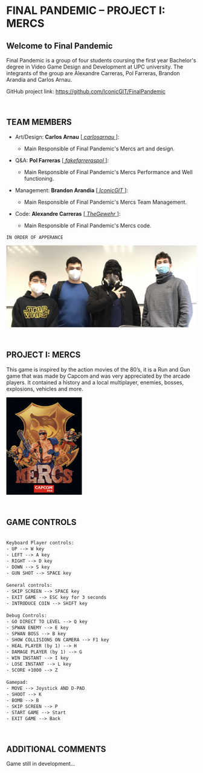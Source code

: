 # FINAL PANDEMIC – PROJECT I: MERCS

## Welcome to Final Pandemic

Final Pandemic is a group of four students coursing the first year Bachelor's degree in Video Game Design and Development at UPC university. The integrants of the group are Alexandre Carreras, Pol Farreras, Brandon Arandia and Carlos Arnau.

GitHub project link: https://github.com/IconicGIT/FinalPandemic



<p>&nbsp;</p>

## TEAM MEMBERS

- Art/Design: **Carlos Arnau** [[ _carlosarnau_ ](https://github.com/carlosarnau)]:
  - Main Responsible of Final Pandemic's Mercs art and design.

- Q&A: **Pol Farreras** [[ _fakefarreraspol_ ](https://github.com/fakefarreraspol)]:
  - Main Responsible of Final Pandemic's Mercs Performance and Well functioning.

- Management: **Brandon Arandia** [[ _IconicGIT_ ](https://github.com/IconicGIT)]:
  - Main Responsible of Final Pandemic's Mercs Team Management.

- Code: **Alexandre Carreras** [[ _TheGewehr_ ](https://github.com/TheGewehr)]:
  - Main Responsible of Final Pandemic's Mercs code.

~~~~~~~~~~~~~~~
IN ORDER OF APPERANCE
~~~~~~~~~~~~~~~

<img src="https://github.com/IconicGIT/FinalPandemic/blob/a01aeceb6546c90fb7fe63bdacd08d361794d725/Images/team_photo.JPG" width=700 align=middle>

<p>&nbsp;</p>

## PROJECT I: MERCS

This game is inspired by the action movies of the 80’s, it is a Run and Gun game that was made by Capcom and was very appreciated by the arcade players. It contained a history and a local multiplayer, enemies, bosses, explosions, vehicles and more. 

<img src="https://github.com/IconicGIT/FinalPandemic/blob/811de888dfbc820265cecb392ddcab193e32df54/docs/mercs_cover.jpg" width=200 align=middle>

<p>&nbsp;</p>

## GAME CONTROLS
~~~~~~~~~~~~~~~

Keyboard Player controls:
- UP --> W key
- LEFT --> A key
- RIGHT --> D key
- DOWN --> S key
- GUN SHOT --> SPACE key

General controls:
- SKIP SCREEN --> SPACE key
- EXIT GAME --> ESC key for 3 seconds
- INTRODUCE COIN --> SHIFT key

Debug Controls:
- GO DIRECT TO LEVEL --> Q key
- SPWAN ENEMY --> E key
- SPWAN BOSS --> B key
- SHOW COLLISIONS ON CAMERA --> F1 key
- HEAL PLAYER (by 1) --> H
- DAMAGE PLAYER (by 1) --> G
- WIN INSTANT --> I key
- LOSE INSTANT --> L key
- SCORE +1000 --> Z

Gamepad:
- MOVE --> Joystick AND D-PAD
- SHOOT --> K
- BOMB --> B
- SKIP SCREEN --> P
- START GAME --> Start
- EXIT GAME --> Back

~~~~~~~~~~~~~~~

<p>&nbsp;</p>

## ADDITIONAL COMMENTS

Game still in development...
